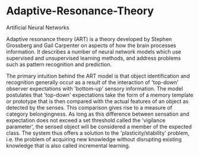 # Adaptive-Resonance-Theory
Artificial Neural Networks

Adaptive resonance theory (ART) is a theory developed by Stephen Grossberg and Gail Carpenter on aspects of how the brain processes information. It describes a number of neural network models which use supervised and unsupervised learning methods, and address problems such as pattern recognition and prediction.

The primary intuition behind the ART model is that object identification and recognition generally occur as a result of the interaction of 'top-down' observer expectations with 'bottom-up' sensory information. The model postulates that 'top-down' expectations take the form of a memory template or prototype that is then compared with the actual features of an object as detected by the senses. This comparison gives rise to a measure of category belongingness. As long as this difference between sensation and expectation does not exceed a set threshold called the 'vigilance parameter', the sensed object will be considered a member of the expected class. The system thus offers a solution to the 'plasticity/stability' problem, i.e. the problem of acquiring new knowledge without disrupting existing knowledge that is also called incremental learning.
